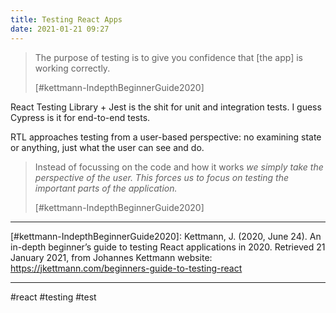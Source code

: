 ```yaml
---
title: Testing React Apps
date: 2021-01-21 09:27
---
```


> The purpose of testing is to give you confidence that [the app] is working correctly.
>
> [#kettmann-IndepthBeginnerGuide2020]

React Testing Library + Jest is the shit for unit and integration tests. I guess Cypress is it for end-to-end tests.

RTL approaches testing from a user-based perspective: no examining state or anything, just what the user can see and do.

> Instead of focussing on the code and how it works _we simply take the perspective of the user. This forces us to focus on testing the important parts of the application._
>
> [#kettmann-IndepthBeginnerGuide2020]

---

[#kettmann-IndepthBeginnerGuide2020]: Kettmann, J. (2020, June 24). An in-depth beginner’s guide to testing React applications in 2020. Retrieved 21 January 2021, from Johannes Kettmann website: https://jkettmann.com/beginners-guide-to-testing-react

---

#react #testing #test
